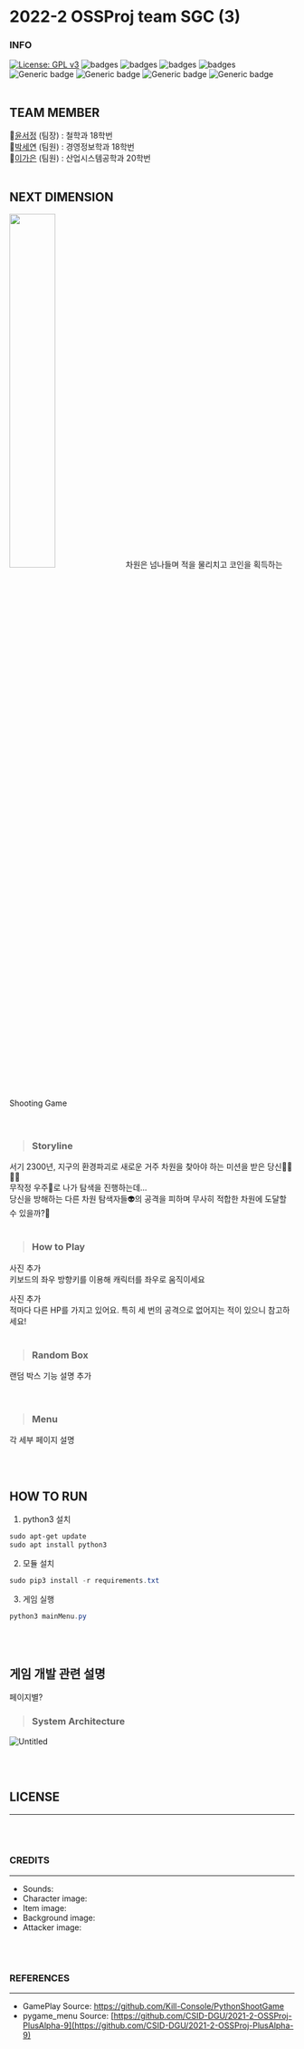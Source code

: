 # 2022-2 OSSProj team SGC (3)

### INFO

[![License: GPL v3](https://img.shields.io/badge/License-GPLv3-blue.svg)](https://www.gnu.org/licenses/gpl-3.0)
![badges](https://img.shields.io/badge/OS-ubuntu-red)
![badges](https://img.shields.io/badge/OS-window-red)
![badges](https://img.shields.io/badge/IDE-VSCode-informational)
![badges](https://img.shields.io/badge/pygame-2.0.2-yellow)
![Generic badge](https://img.shields.io/badge/pygame_menu-4.2.0-yellow.svg)
![Generic badge](https://img.shields.io/badge/firebase_admin-6.0.1-orange.svg)
![Generic badge](https://img.shields.io/badge/pyrebase-22.3.0-orange.svg)
![Generic badge](https://img.shields.io/badge/pyautogui-0.9.53-green.svg)
<br><br>

## TEAM MEMBER
🌟[윤서정](https://github.com/harriet221) (팀장) : 철학과 18학번  
🌟[박세연](https://github.com/irina0627) (팀원) : 경영정보학과 18학번  
🌟[이가은](https://github.com/gaeun5744) (팀원) : 산업시스템공학과 20학번
<br><br>

## NEXT DIMENSION
<img src="https://user-images.githubusercontent.com/92314556/204122219-938ec719-034e-4796-8ea1-42198e699db7.png"  width="40%" height="40%"/>
차원은 넘나들며 적을 물리치고 코인을 획득하는 Shooting Game<br/><br/><br>


> ### Storyline
서기 2300년, 지구의 환경파괴로 새로운 거주 차원을 찾아야 하는 미션을 받은 당신👨‍🚀👩‍🚀<br>
무작정 우주🌠로 나가 탐색을 진행하는데…<br>
당신을 방해하는 다른 차원 탐색자들👽의 공격을 피하며 무사히 적합한 차원에 도달할 수 있을까?🙏
<br><br>

> ### How to Play
사진 추가<br>
키보드의 좌우 방향키를 이용해 캐릭터를 좌우로 움직이세요<br>

사진 추가<br>
적마다 다른 HP를 가지고 있어요. 특히 세 번의 공격으로 없어지는 적이 있으니 참고하세요!
<br><br>

> ### Random Box
랜덤 박스 기능 설명 추가<br>
<br><br>

> ### Menu
각 세부 페이지 설명<br>

<br><br>

## HOW TO RUN

1. python3 설치

```powershell
sudo apt-get update
sudo apt install python3
```

2. 모듈 설치

```powershell
sudo pip3 install -r requirements.txt
```

3. 게임 실행

```powershell
python3 mainMenu.py
```

<br/></br>

## 게임 개발 관련 설명
페이지별?

>### System Architecture
![Untitled](https://s3-us-west-2.amazonaws.com/secure.notion-static.com/4a0b9a61-fe18-466f-b16d-d723e4a15100/Untitled.png)

<br/></br>

## LICENSE
---

<br/></br>

### CREDITS
---
- Sounds:
- Character image:
- Item image:
- Background image:
- Attacker image:

<br/></br>

### REFERENCES
---
- GamePlay Source: https://github.com/Kill-Console/PythonShootGame
- pygame_menu Source: [https://github.com/CSID-DGU/2021-2-OSSProj-PlusAlpha-9](https://github.com/CSID-DGU/2021-2-OSSProj-PlusAlpha-9)
